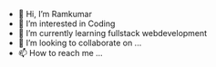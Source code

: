 - 👋 Hi, I’m Ramkumar
- 👀 I’m interested in Coding
- 🌱 I’m currently learning fullstack webdevelopment
- 💞️ I’m looking to collaborate on ...
- 📫 How to reach me ...

<!---
ramkumar0112/ramkumar0112 is a ✨ special ✨ repository because its `README.md` (this file) appears on your GitHub profile.
You can click the Preview link to take a look at your changes.
--->
